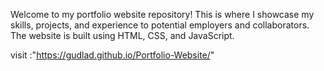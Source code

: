 Welcome to my portfolio website repository! This is where I showcase my skills, projects, and experience to potential employers and collaborators.
The website is built using HTML, CSS, and JavaScript.

visit :"https://gudlad.github.io/Portfolio-Website/"
